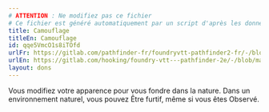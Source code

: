 ```yaml
---
# ATTENTION : Ne modifiez pas ce fichier
# Ce fichier est généré automatiquement par un script d'après les données du module Foundry VTT officiel et de sa traduction
title: Camouflage
titleEn: Camouflage
id: qqe5VmcO1s8iTOfd
urlFr: https://gitlab.com/pathfinder-fr/foundryvtt-pathfinder2-fr/-/blob/master/data/feats/qqe5VmcO1s8iTOfd.htm
urlEn: https://gitlab.com/hooking/foundry-vtt---pathfinder-2e/-/blob/master/packs/data/feats.db/camouflage.json
layout: dons
---
```

Vous modifiez votre apparence pour vous fondre dans la nature. Dans un environnement naturel, vous pouvez Être furtif, même si vous êtes Observé.
